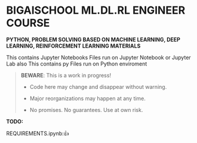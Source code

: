 # BIGAISCHOOL ML.DL.RL ENGINEER COURSE

**PYTHON, PROBLEM SOLVING BASED ON MACHINE LEARNING, DEEP LEARNING, REINFORCEMENT LEARNING MATERIALS**

This contains Jupyter Notebooks Files run on Jupyter Notebook or Jupyter Lab
also
This contains py Files run on Python enviroment




> **BEWARE**: This is a work in progress!
>
> * Code here may change and disappear without warning.
>
> * Major reorganizations may happen at any time.
>
> * No promises. No guarantees. Use at own risk.

**TODO:**

REQUIREMENTS.ipynb:👍




